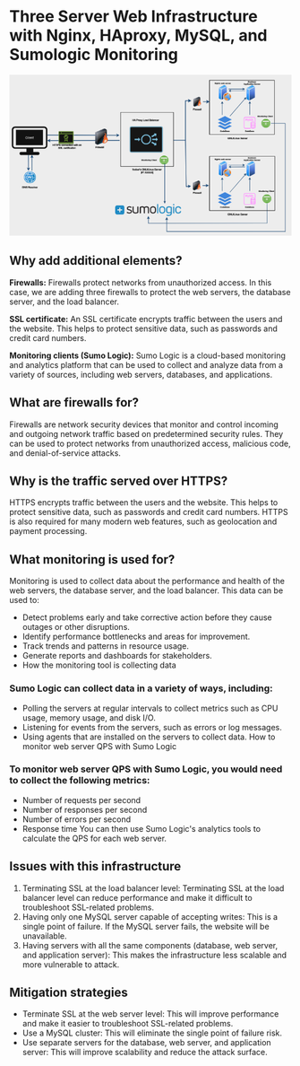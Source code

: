 # Three Server Web Infrastructure with Nginx, HAproxy, MySQL, and Sumologic Monitoring
![](https://github.com/vincent-mugendi/alx-system_engineering-devops/blob/main/0x09-web_infrastructure_design/2-secured_and_monitored_web_infrastructure.png?raw=true)

## Why add additional elements?

**Firewalls:** Firewalls protect networks from unauthorized access. In this case, we are adding three firewalls to protect the web servers, the database server, and the load balancer.

**SSL certificate:** An SSL certificate encrypts traffic between the users and the website. This helps to protect sensitive data, such as passwords and credit card numbers.

**Monitoring clients (Sumo Logic):** Sumo Logic is a cloud-based monitoring and analytics platform that can be used to collect and analyze data from a variety of sources, including web servers, databases, and applications.

## What are firewalls for?

Firewalls are network security devices that monitor and control incoming and outgoing network traffic based on predetermined security rules. They can be used to protect networks from unauthorized access, malicious code, and denial-of-service attacks.

## Why is the traffic served over HTTPS?

HTTPS encrypts traffic between the users and the website. This helps to protect sensitive data, such as passwords and credit card numbers. HTTPS is also required for many modern web features, such as geolocation and payment processing.

## What monitoring is used for?

Monitoring is used to collect data about the performance and health of the web servers, the database server, and the load balancer. This data can be used to:

- Detect problems early and take corrective action before they cause outages or other disruptions.
- Identify performance bottlenecks and areas for improvement.
- Track trends and patterns in resource usage.
- Generate reports and dashboards for stakeholders.
- How the monitoring tool is collecting data

### Sumo Logic can collect data in a variety of ways, including:

- Polling the servers at regular intervals to collect metrics such as CPU usage, memory usage, and disk I/O.
- Listening for events from the servers, such as errors or log messages.
- Using agents that are installed on the servers to collect data.
How to monitor web server QPS with Sumo Logic

### To monitor web server QPS with Sumo Logic, you would need to collect the following metrics:

- Number of requests per second
- Number of responses per second
- Number of errors per second
- Response time
You can then use Sumo Logic's analytics tools to calculate the QPS for each web server.

## Issues with this infrastructure

1. Terminating SSL at the load balancer level: Terminating SSL at the load balancer level can reduce performance and make it difficult to troubleshoot SSL-related problems.
2. Having only one MySQL server capable of accepting writes: This is a single point of failure. If the MySQL server fails, the website will be unavailable.
3. Having servers with all the same components (database, web server, and application server): This makes the infrastructure less scalable and more vulnerable to attack.

## Mitigation strategies

- Terminate SSL at the web server level: This will improve performance and make it easier to troubleshoot SSL-related problems.
- Use a MySQL cluster: This will eliminate the single point of failure risk.
- Use separate servers for the database, web server, and application server: This will improve scalability and reduce the attack surface.
